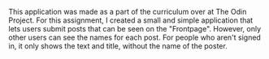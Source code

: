 This application was made as a part of the curriculum over at The Odin Project.
For this assignment, I created a small and simple application that lets users submit posts that can be seen on the "Frontpage".
However, only other users can see the names for each post. For people who aren't signed in, it only shows the text and title, without the name of the poster.
